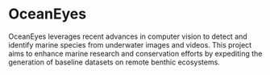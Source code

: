# OceanEyes
OceanEyes leverages recent advances in computer vision to detect and identify marine species from underwater images and videos. This project aims to enhance marine research and conservation efforts by expediting the generation of baseline datasets on remote benthic ecosystems.
